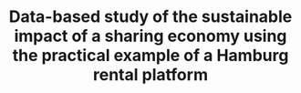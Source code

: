 ---
id: sharegreen
title: "Data-based study of the sustainable impact of a sharing economy using the practical example of a Hamburg rental platform"
title_project: "Data-based study of the sustainable impact of a sharing economy using the practical example of a Hamburg rental platform"
title_short: "SharE Green"
period: "Apr 23 – Sep 23 (6 months)" 
round: "2"
lecture2go: "66910"
uhh_url: "https://www.hcl.uni-hamburg.de/ddlitlab/data-literacy-studierendenprojekte/zweite-foerderrunde/sharegreen.html"
students: "Maximilian Lehmann, Linus Pogoda, Hannes Klingler"
mentor: "Prof. Dr. Janick Edinger"
text: |
    In a world grappling with the challenges of climate change, it has become essential to establish sustainable practices in all areas of life. The culture of excessive consumption must be left behind. One sustainable approach to this is the *sharing economy*, which we are investigating in the SharE Green project. This involves calculating CO2 savings by encouraging the rental of items instead of purchasing them.

    The *calculation of CO2 savings* via a counter is the focus of SharE Green. This counter is designed to calculate the CO2 savings achieved when items are rented instead of purchased. The underlying algorithm considers various factors such as raw material extraction, provision to production facilities, manufacturing, assembly, distribution to points of sale, and transport during the rental process. Through concrete figures, based on manufacturer information, among other things, SharE Green enables people to recognize their direct contribution to reducing their carbon footprint. The counter is used on a Hamburg-based rental platform – fainin[1].  

    In addition, a consolidated record of the entire rental platform community is to be created to foster a sense of community and demonstrate the CO2 savings they have achieved together. The counter is intended to operate in real time by having direct access to the *rental platform's database and thus all transactions*. For an appealing presentation, data visualizations are being sought that show CO2 savings, for example, over time. The resulting project data, such as the calculation model for CO2 savings, will be made open source after the project's completion in order to integrate it into other rental platforms, for example, and to create transparency.

    We are dealing with products that are rented and used by multiple users throughout their lifetime. Therefore, the cradle-to-gate CO2 emissions [2] per product cannot be directly extracted from the database. Renting a product once is certainly less carbon-intensive than buying a brand new one, but to calculate the exact emissions from product rentals, the average annual usage and the lifetime of the item were taken into account. The rental platform fainin[1] is supporting us as a partner in the project and provides us with the transaction data. Furthermore, the CO2 counter is being tested in practice on this platform.

    ## References

    [1] https://www.fainin.com 
    [2] Souto-Martinez, A.; Arehart, J. H. & Srubar III, W. V. (2018). Cradle-to-gate CO2e emissions vs. in situ CO2 sequestration of structural concrete elements. In: Energy and Buildings (167:15), pp. 301-311. DOI: 10.1016/j.enbuild.2018.02.042

image: "https://www.hcl.uni-hamburg.de/17274764/edward-howell-zpvjna7yz6q-unsplash-733x414-d65e5575b19453d4531e92b32fc73c9137529556.jpg"
image_credit: "Edward Howell / unsplash"
---